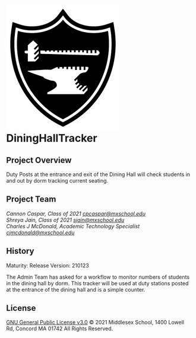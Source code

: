 # ![Middlesex Shield](/assets/mx_shield.png) DiningHallTracker

## Project Overview
Duty Posts at the entrance and exit of the Dining Hall will check students in and out by dorm tracking current seating.

## Project Team
*Cannon Caspar, Class of 2021 cpcaspar@mxschool.edu* <br>
*Shreya Jain, Class of 2021 sjain@mxschool.edu* <br>
*Charles J McDonald, Academic Technology Specialist cjmcdonald@mxschool.edu*

## History
Maturity: Release
Version: 210123

The Admin Team has asked for a workflow to monitor numbers of students in the dining hall by dorm. This tracker will be used at duty stations posted at the entrance of the dining hall and is a simple counter.

## License
[GNU General Public License v3.0](/COPYING.txt)
© 2021 Middlesex School, 1400 Lowell Rd, Concord MA 01742 All Rights Reserved.
